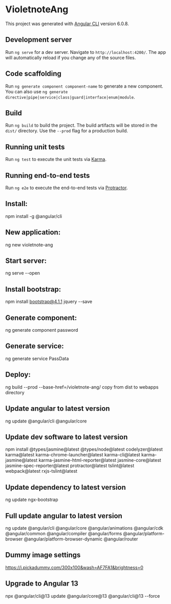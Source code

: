 # VioletnoteAng

This project was generated with [Angular CLI](https://github.com/angular/angular-cli) version 6.0.8.

## Development server

Run `ng serve` for a dev server. Navigate to `http://localhost:4200/`. The app will automatically reload if you change any of the source files.

## Code scaffolding

Run `ng generate component component-name` to generate a new component. You can also use `ng generate directive|pipe|service|class|guard|interface|enum|module`.

## Build

Run `ng build` to build the project. The build artifacts will be stored in the `dist/` directory. Use the `--prod` flag for a production build.

## Running unit tests

Run `ng test` to execute the unit tests via [Karma](https://karma-runner.github.io).

## Running end-to-end tests

Run `ng e2e` to execute the end-to-end tests via [Protractor](http://www.protractortest.org/).


## Install:
npm install -g @angular/cli

## New application:
ng new violetnote-ang

## Start server:
ng serve --open

## Install bootstrap:
npm install bootstrap@4.1.1 jquery --save

## Generate component:
ng generate component password

## Generate service:
ng generate service PassData

## Deploy:
ng build --prod --base-href=/violetnote-ang/
copy from dist to webapps directory

## Update angular to latest version
ng update @angular/cli @angular/core

## Update dev software to latest version
npm install @types/jasmine@latest @types/node@latest codelyzer@latest karma@latest karma-chrome-launcher@latest karma-cli@latest karma-jasmine@latest karma-jasmine-html-reporter@latest jasmine-core@latest jasmine-spec-reporter@latest protractor@latest tslint@latest webpack@latest rxjs-tslint@latest

## Update dependency to latest version
ng update ngx-bootstrap

## Full update angular to latest version
ng update @angular/cli @angular/core @angular/animations @angular/cdk @angular/common  @angular/compiler @angular/forms @angular/platform-browser @angular/platform-browser-dynamic @angular/router

## Dummy image settings
https://i.pickadummy.com/300x100&wash=AF7FA1&brightness=0

## Upgrade to Angular 13
npx @angular/cli@13 update @angular/core@13 @angular/cli@13 --force
